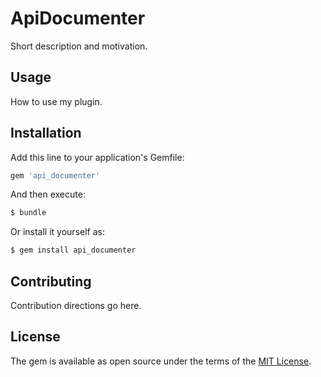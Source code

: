 # ApiDocumenter
Short description and motivation.

## Usage
How to use my plugin.

## Installation
Add this line to your application's Gemfile:

```ruby
gem 'api_documenter'
```

And then execute:
```bash
$ bundle
```

Or install it yourself as:
```bash
$ gem install api_documenter
```

## Contributing
Contribution directions go here.

## License
The gem is available as open source under the terms of the [MIT License](https://opensource.org/licenses/MIT).
